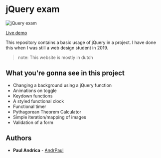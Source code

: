 # jQuery exam



![jQuery exam](https://i.imgur.com/5hx8xQR.png)

 [Live demo](https://andrpaul.github.io/jqueryexam) 


This repository contains a basic usage of jQuery in a project.
I have done this when I was still a web design student in 2019.



> note: This website is mostly in dutch

## What you're gonna see in this project 

* Changing a background using a jQuery function
* Animations on toggle
* Keydown functions
* A styled functional clock
* Functional timer
* Pythagorean Theorem Calculator
* Simple iteration/mapping of images
* Validation of a form

## Authors

* **Paul Andrica** - [AndrPaul](https://github.com/AndrPaul)
